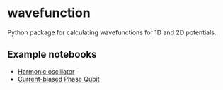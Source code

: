wavefunction
============

Python package for calculating wavefunctions for 1D and 2D potentials.

    
Example notebooks
-----------------

* [Harmonic oscillator](http://nbviewer.ipython.org/urls/raw.github.com/jrjohansson/wavefunction/master/Wavefunction-Harmonic-Oscillator.ipynb)
* [Current-biased Phase Qubit](http://nbviewer.ipython.org/urls/raw.github.com/jrjohansson/wavefunction/master/Wavefunction-Phase-Qubit-Current-Biased.ipynb)

